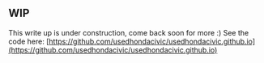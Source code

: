 ## WIP
This write up is under construction, come back soon for more :)
See the code here: [https://github.com/usedhondacivic/usedhondacivic.github.io](https://github.com/usedhondacivic/usedhondacivic.github.io)
